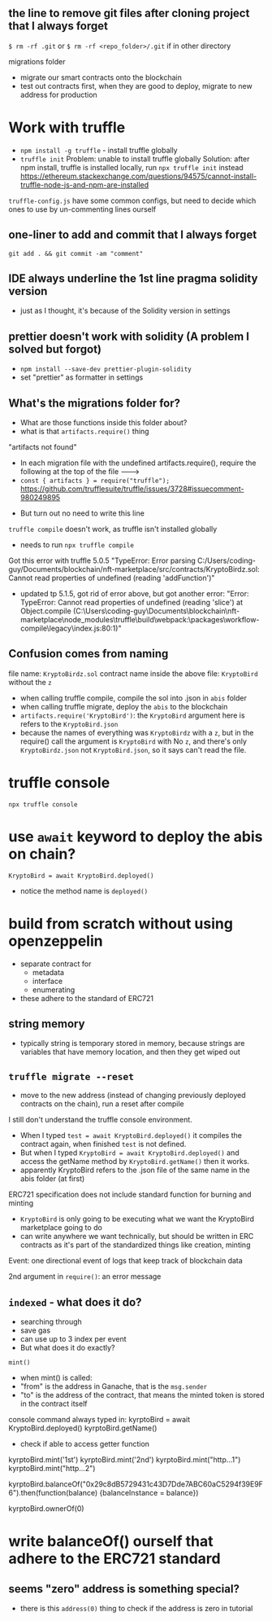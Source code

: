 ## the line to remove git files after cloning project that I always forget

`$ rm -rf .git` or `$ rm -rf <repo_folder>/.git` if in other directory

migrations folder

- migrate our smart contracts onto the blockchain
- test out contracts first, when they are good to deploy, migrate to new address for production

# Work with truffle

- `npm install -g truffle` - install truffle globally
- `truffle init`
  Problem: unable to install truffle globally
  Solution: after npm install, truffle is installed locally, run `npx truffle init` instead
  https://ethereum.stackexchange.com/questions/94575/cannot-install-truffle-node-js-and-npm-are-installed

`truffle-config.js` have some common configs, but need to decide which ones to use by un-commenting lines ourself

## one-liner to add and commit that I always forget

`git add . && git commit -am "comment"`

## IDE always underline the 1st line pragma solidity version

- just as I thought, it's because of the Solidity version in settings

## prettier doesn't work with solidity (A problem I solved but forgot)

- `npm install --save-dev prettier-plugin-solidity`
- set "prettier" as formatter in settings

## What's the migrations folder for?

- What are those functions inside this folder about?
- what is that `artifacts.require()` thing

"artifacts not found"

- In each migration file with the undefined artifacts.require(), require the following at the top of the file --->
- `const { artifacts } = require("truffle");`
  https://github.com/trufflesuite/truffle/issues/3728#issuecomment-980249895

* But turn out no need to write this line

`truffle compile` doesn't work, as truffle isn't installed globally

- needs to run `npx truffle compile`

Got this error with truffle 5.0.5
"TypeError: Error parsing C:/Users/coding-guy/Documents/blockchain/nft-marketplace/src/contracts/KryptoBirdz.sol: Cannot read properties of undefined (reading 'addFunction')"

- updated tp 5.1.5, got rid of error above, but got another error:
  "Error: TypeError: Cannot read properties of undefined (reading 'slice')
  at Object.compile (C:\Users\coding-guy\Documents\blockchain\nft-marketplace\node_modules\truffle\build\webpack:\packages\workflow-compile\legacy\index.js:80:1)"

## Confusion comes from naming

file name: `KryptoBirdz.sol`
contract name inside the above file: `KryptoBird` without the `z`

- when calling truffle compile, compile the sol into .json in `abis` folder
- when calling truffle migrate, deploy the `abis` to the blockchain
- `artifacts.require('KryptoBird')`: the `KryptoBird` argument here is refers to the `KryptoBird.json`
- because the names of everything was `KryptoBirdz` with a `z`, but in the require() call the argument is `KryptoBird` with No `z`, and there's only `KryptoBirdz.json` not `KryptoBird.json`, so it says can't read the file.

# truffle console

`npx truffle console`

# use `await` keyword to deploy the abis on chain?

`KryptoBird = await KryptoBird.deployed()`

- notice the method name is `deployed()`

# build from scratch without using openzeppelin
- separate contract for
  - metadata
  - interface
  - enumerating
- these adhere to the standard of ERC721

## string memory
- typically string is temporary stored in memory, because strings are variables that have memory location, and then they get wiped out

## `truffle migrate --reset`
- move to the new address (instead of changing previously deployed contracts on the chain), run a reset after compile

I still don't understand the truffle console environment.
- When I typed `test = await KryptoBird.deployed()` it compiles the contract again, when finished `test` is not defined.
- But when I typed `KryptoBird = await KryptoBird.deployed()` and access the getName method by `KryptoBird.getName()` then it works.
- apparently KryptoBird refers to the .json file of the same name in the abis folder (at first)

ERC721 specification does not include standard function for burning and minting 
- `KryptoBird` is only going to be executing what we want the KryptoBird marketplace going to do
- can write anywhere we want technically, but should be written in ERC contracts as it's part of the standardized things like creation, minting 

Event: one directional event of logs that keep track of blockchain data

2nd argument in `require()`: an error message

## `indexed` - what does it do?
- searching through
- save gas
- can use up to 3 index per event
- But what does it do exactly?

`mint()`
- when mint() is called:
- "from" is the address in Ganache, that is the `msg.sender`
- "to" is the address of the contract, that means the minted token is stored in the contract itself

console command always typed in:
kyrptoBird = await KryptoBird.deployed()
kyrptoBird.getName()
  - check if able to access getter function

kyrptoBird.mint('1st')
kyrptoBird.mint('2nd')
kyrptoBird.mint("http...1")
kyrptoBird.mint("http...2")

kyrptoBird.balanceOf("0x29c8dB5729431c43D7Dde7ABC60aC5294f39E9F6").then(function(balance) {balanceInstance = balance})

kyrptoBird.ownerOf(0)

# write balanceOf() ourself that adhere to the ERC721 standard

## seems "zero" address is something special?
- there is this `address(0)` thing to check if the address is zero in tutorial
